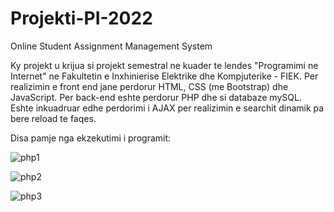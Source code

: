 # Projekti-PI-2022
Online Student Assignment Management System

Ky projekt u krijua si projekt semestral ne kuader te lendes "Programimi ne Internet" ne Fakultetin e Inxhinierise Elektrike dhe Kompjuterike - FIEK.
Per realizimin e front end jane perdorur HTML, CSS (me Bootstrap) dhe JavaScript. Per back-end eshte perdorur PHP dhe si databaze mySQL. Eshte inkuadruar edhe perdorimi i AJAX per realizimin e searchit dinamik pa bere reload te faqes.

Disa pamje nga ekzekutimi i programit:

![php1](https://user-images.githubusercontent.com/94354965/203867027-a51ecd1b-8bc4-43fa-81c1-a8bb485a6a27.png)


![php2](https://user-images.githubusercontent.com/94354965/203867125-93b1d039-a57e-4144-a9bd-935eeb707ef7.png)

![php3](https://user-images.githubusercontent.com/94354965/203867162-6c6d226b-7f86-4bff-83d0-fd99e57b7c73.png)
